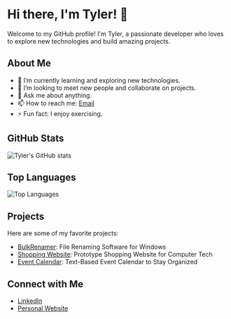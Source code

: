 # Hi there, I'm Tyler! 👋

Welcome to my GitHub profile! I'm Tyler, a passionate developer who loves to explore new technologies and build amazing projects.

## About Me

- 🌱 I’m currently learning and exploring new technologies.
- 👯 I’m looking to meet new people and collaborate on projects.
- 💬 Ask me about anything.
- 📫 How to reach me: [Email](18tyler.rosa1@gmail.com)
- ⚡ Fun fact: I enjoy exercising.

## GitHub Stats

![Tyler's GitHub stats](https://github-readme-stats.vercel.app/api?username=TylersHub&show_icons=true&theme=radical&cache_seconds=360)

## Top Languages

![Top Languages](https://github-readme-stats.vercel.app/api/top-langs/?username=TylersHub&layout=compact&theme=radical&cache_seconds=360)

## Projects

Here are some of my favorite projects:

- [BulkRenamer](https://github.com/TylersHub/BulkRenamer): File Renaming Software for Windows
- [Shopping Website](https://github.com/TylersHub/Shopping-Website): Prototype Shopping Website for Computer Tech
- [Event Calendar](https://github.com/TylersHub/Event-Calendar): Text-Based Event Calendar to Stay Organized

## Connect with Me

- [LinkedIn](https://www.linkedin.com/in/tylerrosa)
- [Personal Website](https://tylerrosa.com/)
